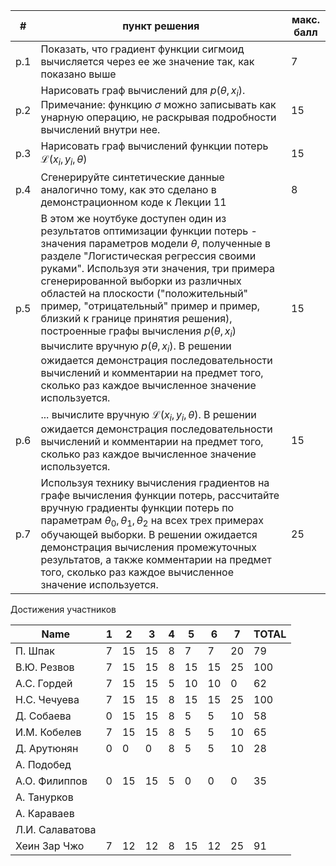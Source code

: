| #    | пункт решения                                                | макс. балл |
| ---- | ------------------------------------------------------------ | ---------- |
| p.1  | Показать, что градиент функции сигмоид вычисляется через ее же значение так, как показано выше | 7          |
| p.2  | Нарисовать граф вычислений для $p(\theta, x_i)$. Примечание: функцию $\sigma$ можно записывать как унарную операцию, не раскрывая подробности вычислений внутри нее. | 15         |
| p.3  | Нарисовать граф вычислений функции потерь $\mathscr{L}(x_i, y_i, \theta)$ | 15         |
| p.4  | Сгенерируйте синтетические данные аналогично тому, как это сделано в демонстрационном коде к Лекции 11 | 8          |
| p.5  | В этом же ноутбуке доступен один из результатов оптимизации функции потерь - значения параметров модели $\theta$, полученные в разделе "Логистическая регрессия своими руками". Используя эти значения, три примера сгенерированной выборки из различных областей на плоскости ("положительный" пример, "отрицательный" пример и пример, близкий к границе принятия решения), построенные графы вычисления $p(\theta, x_i)$ вычислите вручную $p(\theta, x_i)$. В решении ожидается демонстрация последовательности вычислений и комментарии на предмет того, сколько раз каждое вычисленное значение используется. | 15         |
| p.6  | ... вычислите вручную $\mathscr{L}(x_i, y_i, \theta)$. В решении ожидается демонстрация последовательности вычислений и комментарии на предмет того, сколько раз каждое вычисленное значение используется. | 15         |
| p.7  | Используя технику вычисления градиентов на графе вычисления функции потерь, рассчитайте вручную градиенты функции потерь по параметрам $\theta_0, \theta_1, \theta_2$ на всех трех примерах обучающей выборки. В решении ожидается демонстрация вычисления промежуточных результатов, а также комментарии на предмет того, сколько раз каждое вычисленное значение используется. | 25         |



Достижения участников

| Name            | 1    | 2    | 3    | 4    | 5    | 6    | 7    | TOTAL |
| --------------- | ---- | ---- | ---- | ---- | ---- | ---- | ---- | ----- |
| П. Шпак         | 7    | 15   | 15   | 8    | 7    | 7    | 20   | 79    |
| В.Ю. Резвов     | 7    | 15   | 15   | 8    | 15   | 15   | 25   | 100   |
| А.С. Гордей     | 7    | 15   | 15   | 5    | 10   | 10   | 0    | 62    |
| Н.С. Чечуева    | 7    | 15   | 15   | 8    | 15   | 15   | 25   | 100   |
| Д. Собаева      | 0    | 15   | 15   | 8    | 5    | 5    | 10   | 58    |
| И.М. Кобелев    | 7    | 15   | 15   | 8    | 5    | 5    | 10   | 65    |
| Д. Арутюнян     | 0    | 0    | 0    | 8    | 5    | 5    | 10   | 28    |
| А. Подобед      |      |      |      |      |      |      |      |       |
| А.О. Филиппов   | 0    | 15   | 15   | 5    | 0    | 0    | 0    | 35    |
| А. Танурков     |      |      |      |      |      |      |      |       |
| А. Караваев     |      |      |      |      |      |      |      |       |
| Л.И. Салаватова |      |      |      |      |      |      |      |       |
| Хеин Зар Чжо    | 7    | 12   | 12   | 8    | 15   | 12   | 25   | 91    |